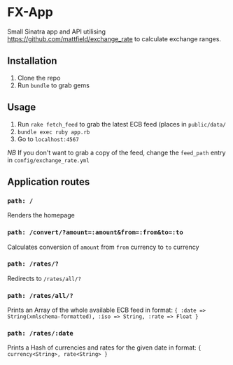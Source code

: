 # FX-App

Small Sinatra app and API utilising https://github.com/mattfield/exchange_rate to calculate exchange ranges.

## Installation

1. Clone the repo
1. Run `bundle` to grab gems

## Usage

1. Run `rake fetch_feed` to grab the latest ECB feed (places in `public/data/`
1. `bundle exec ruby app.rb`
1. Go to `localhost:4567`

*NB* If you don't want to grab a copy of the feed, change the `feed_path` entry in `config/exchange_rate.yml`

## Application routes

### `path: /`
Renders the homepage

### `path: /convert/?amount=:amount&from=:from&to=:to`
Calculates conversion of `amount` from `from` currency to `to` currency

### `path: /rates/?`
Redirects to `/rates/all/?`

### `path: /rates/all/?`
Prints an Array of the whole available ECB feed in format: `{ :date => String(xmlschema-formatted), :iso => String, :rate => Float }`

### `path: /rates/:date`
Prints a Hash of currencies and rates for the given date in format: `{ currency<String>, rate<String> }`
